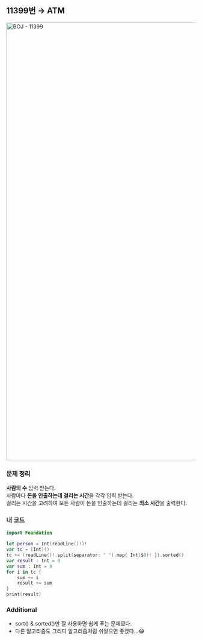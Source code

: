 ## 11399번 → ATM
<img width="1162" alt="BOJ - 11399" src="https://user-images.githubusercontent.com/64394744/133735470-487cba35-1175-4f0d-a204-469c1b591eb3.png">


### 문제 정리
**사람의 수** 입력 받는다. </br>
사람마다 **돈을 인출하는데 걸리는 시간**을 각각 입력 받는다. </br>
걸리는 시간을 고려하여 모든 사람이 돈을 인출하는데 걸리는 **최소 시간**을 출력한다.


### 내 코드
```swift
import Foundation

let person = Int(readLine()!)!
var tc = [Int]()
tc += (readLine()!.split(separator: " ").map{ Int($0)! }).sorted()
var result : Int = 0
var sum : Int = 0
for i in tc {
    sum += i
    result += sum
}
print(result)
```

### Additional

 - sort() & sorted()만 잘 사용하면 쉽게 푸는 문제였다.
 - 다른 알고리즘도 그리디 알고리즘처럼 쉬웠으면 좋겠다...😂
